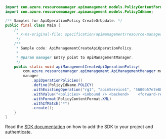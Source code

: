 ```java
import com.azure.resourcemanager.apimanagement.models.PolicyContentFormat;
import com.azure.resourcemanager.apimanagement.models.PolicyIdName;

/** Samples for ApiOperationPolicy CreateOrUpdate. */
public final class Main {
    /*
     * x-ms-original-file: specification/apimanagement/resource-manager/Microsoft.ApiManagement/stable/2021-08-01/examples/ApiManagementCreateApiOperationPolicy.json
     */
    /**
     * Sample code: ApiManagementCreateApiOperationPolicy.
     *
     * @param manager Entry point to ApiManagementManager.
     */
    public static void apiManagementCreateApiOperationPolicy(
        com.azure.resourcemanager.apimanagement.ApiManagementManager manager) {
        manager
            .apiOperationPolicies()
            .define(PolicyIdName.POLICY)
            .withExistingOperation("rg1", "apimService1", "5600b57e7e8880006a040001", "5600b57e7e8880006a080001")
            .withValue("<policies> <inbound /> <backend>    <forward-request />  </backend>  <outbound /></policies>")
            .withFormat(PolicyContentFormat.XML)
            .withIfMatch("*")
            .create();
    }
}
```

Read the [SDK documentation](https://github.com/Azure/azure-sdk-for-java/blob/azure-resourcemanager-apimanagement_1.0.0-beta.3/sdk/apimanagement/azure-resourcemanager-apimanagement/README.md) on how to add the SDK to your project and authenticate.
